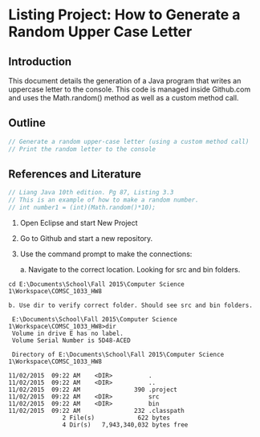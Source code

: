 # Listing Project: How to Generate a Random Upper Case Letter

## Introduction

This document details the generation of a Java program that writes an uppercase letter to the console.
This code is managed inside Github.com and uses the Math.random() method as well as a custom method
call.

## Outline

```java
// Generate a random upper-case letter (using a custom method call)
// Print the random letter to the console
```

## References and Literature

```java
// Liang Java 10th edition. Pg 87, Listing 3.3
// This is an example of how to make a random number.
// int number1 = (int)(Math.random()*10);

```

1. Open Eclipse and start New Project

2. Go to Github and start a new repository.

3. Use the command prompt to make the connections:
	
	a. Navigate to the correct location. Looking for src and bin folders.
	
```
cd E:\Documents\School\Fall 2015\Computer Science 1\Workspace\COMSC_1033_HW8
```

	b. Use dir to verify correct folder. Should see src and bin folders.
	
```
 E:\Documents\School\Fall 2015\Computer Science 1\Workspace\COMSC_1033_HW8>dir
 Volume in drive E has no label.
 Volume Serial Number is 5D48-ACED

 Directory of E:\Documents\School\Fall 2015\Computer Science 1\Workspace\COMSC_1033_HW8

11/02/2015  09:22 AM    <DIR>          .
11/02/2015  09:22 AM    <DIR>          ..
11/02/2015  09:22 AM               390 .project
11/02/2015  09:22 AM    <DIR>          src
11/02/2015  09:22 AM    <DIR>          bin
11/02/2015  09:22 AM               232 .classpath
               2 File(s)            622 bytes
               4 Dir(s)   7,943,340,032 bytes free
```
